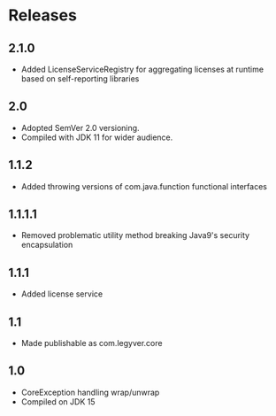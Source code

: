 # Releases
## 2.1.0
- Added LicenseServiceRegistry for aggregating licenses at runtime based on self-reporting libraries
## 2.0
- Adopted SemVer 2.0 versioning.
- Compiled with JDK 11 for wider audience.
## 1.1.2
- Added throwing versions of com.java.function functional interfaces
## 1.1.1.1
- Removed problematic utility method breaking Java9's security encapsulation
## 1.1.1
- Added license service
## 1.1
- Made publishable as com.legyver.core
## 1.0
- CoreException handling wrap/unwrap
- Compiled on JDK 15